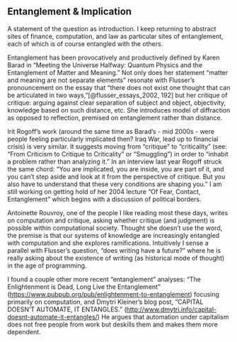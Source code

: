 ## Entanglement & Implication
A statement of the question as introduction. I keep returning to abstract sites of finance, computation, and law as particular sites of entanglement, each of which is of course entangled with the others.

Entanglement has been provocatively and productively defined by Karen Barad in “Meeting the Universe Halfway: Quantum Physics and the Entanglement of Matter and Meaning.” Not only does her statement “matter and meaning are not separate elements” resonate with Flusser’s pronouncement on the essay that “there does not exist one thought that can be articulated in two ways,”[@flusser_essays_2002, 192] but her critique of critique: arguing against clear separation of subject and object, objectivity, knowledge based on such distance, etc. She introduces model of diffraction as opposed to reflection, premised on entanglement rather than distance.

Irit Rogoff’s work (around the same time as Barad’s - mid 2000s - were people feeling particularly implicated then? Iraq War, lead up to financial crisis) is very similar. It suggests moving from “critique” to “criticality” (see: “From Criticism to Critique to Criticality” or “Smuggling”) in order to “inhabit a problem rather than analyzing it.” In an interview last year Rogoff struck the same chord: “You are implicated, you are inside, you are part of it, and you can’t step aside and look at it from the perspective of critique. But you also have to understand that these very conditions are shaping you.” I am still working on getting hold of her 2004 lecture “Of Fear, Contact, Entanglement” which begins with a discussion of political borders.

Antoinette Rouvroy, one of the people I like reading most these days, writes on computation and critique, asking whether critique (and judgment) is possible within computational society. Thought she doesn’t use the word, the premise is that our systems of knowledge are increasingly entangled with computation and she explores ramifications. Intuitively I sense a parallel with Flusser’s question, “does writing have a future?” where he is really asking about the existence of writing (as historical mode of thought) in the age of programming. 

I found a couple other more recent “entanglement” analyses: “The Enlightenment is Dead, Long Live the Entanglement” (https://www.pubpub.org/pub/enlightenment-to-entanglement) focusing primarily on computation, and Dmytri Kleiner’s blog post, “CAPITAL DOESN’T AUTOMATE, IT ENTANGLES.” (http://www.dmytri.info/capital-doesnt-automate-it-entangles/) He argues that automation under capitalism does not free people from work but deskills them and makes them more dependent.